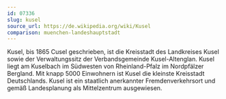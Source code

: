```yaml
---
id: 07336
slug: kusel
source_url: https://de.wikipedia.org/wiki/Kusel
comparison: muenchen-landeshauptstadt
---
```


Kusel, bis 1865 Cusel geschrieben, ist die Kreisstadt des Landkreises Kusel sowie der Verwaltungssitz der Verbandsgemeinde Kusel-Altenglan. Kusel liegt am Kuselbach im Südwesten von Rheinland-Pfalz im Nordpfälzer Bergland. Mit knapp 5000 Einwohnern ist Kusel die kleinste Kreisstadt Deutschlands. Kusel ist ein staatlich anerkannter Fremdenverkehrsort und gemäß Landesplanung als Mittelzentrum ausgewiesen.
